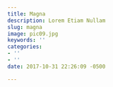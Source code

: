 ```yaml
---
title: Magna
description: Lorem Etiam Nullam
slug: magna
image: pic09.jpg
keywords: ''
categories:
- ''
- ''
date: 2017-10-31 22:26:09 -0500

---
```

